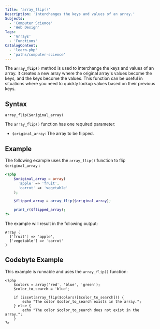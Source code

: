 ```yaml
---
Title: 'array_flip()'
Description: 'Interchanges the keys and values of an array.'
Subjects:
  - 'Computer Science'
  - 'Web Design'
Tags:
  - 'Arrays'
  - 'Functions'
CatalogContent:
  - 'learn-php'
  - 'paths/computer-science'
---
```


The **`array_flip()`** method is used to interchange the keys and values of an array. It creates a new array where the original array's values become the keys, and the keys become the values. This function can be useful in situations where you need to quickly lookup values based on their previous keys.

## Syntax

```pseudo
array_flip($original_array)
```

The `array_flip()` function has one required parameter:

- `$original_array`: The array to be flipped.

## Example

The following example uses the `array_flip()` function to flip `$original_array` :

```php
<?php
    $original_array = array(
      'apple' => 'fruit',
      'carrot' => 'vegetable'
    );

    $flipped_array = array_flip($original_array);

    print_r($flipped_array);
?>
```

The example will result in the following output:

```shell
Array (
  ['fruit'] => 'apple',
  ['vegetable'] => 'carrot'
)
```

## Codebyte Example

This example is runnable and uses the `array_flip()` function:

```codebyte/php
<?php
    $colors = array('red', 'blue', 'green');
    $color_to_search = 'blue';

    if (isset(array_flip($colors)[$color_to_search])) {
        echo "The color $color_to_search exists in the array.";
    } else {
        echo "The color $color_to_search does not exist in the array.";
    }
?>
```
